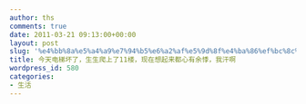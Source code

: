 ```yaml
---
author: ths
comments: true
date: 2011-03-21 09:13:00+00:00
layout: post
slug: '%e4%bb%8a%e5%a4%a9%e7%94%b5%e6%a2%af%e5%9d%8f%e4%ba%86%ef%bc%8c%e7%94%9f%e7%94%9f%e7%88%ac%e4%b8%8a%e4%ba%8611%e6%a5%bc%ef%bc%8c%e7%8e%b0%e5%9c%a8%e6%83%b3%e8%b5%b7%e6%9d%a5%e9%83%bd%e5%bf%83%e6%9c%89'
title: 今天电梯坏了，生生爬上了11楼，现在想起来都心有余悸，我汗啊
wordpress_id: 580
categories:
- 生活
---
```




